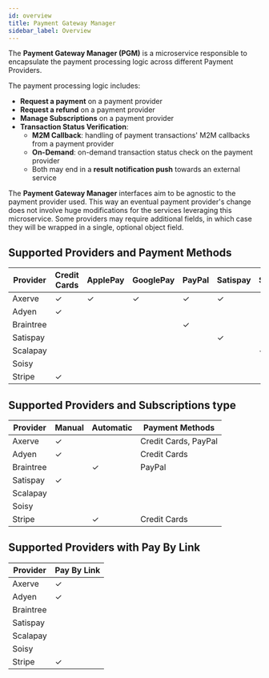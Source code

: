 ```yaml
---
id: overview
title: Payment Gateway Manager
sidebar_label: Overview
---
```

The **Payment Gateway Manager (PGM)** is a microservice responsible to encapsulate the payment processing logic across
different Payment Providers.

The payment processing logic includes:
* **Request a payment** on a payment provider
* **Request a refund** on a payment provider
* **Manage Subscriptions** on a payment provider
* **Transaction Status Verification**:
    - **M2M Callback**: handling of payment transactions' M2M callbacks from a payment provider
    - **On-Demand**: on-demand transaction status check on the payment provider
    - Both may end in a **result notification push** towards an external service

The **Payment Gateway Manager** interfaces aim to be agnostic to the payment provider used.
This way an eventual payment provider's change does not involve huge modifications for the services leveraging this microservice.
Some providers may require additional fields, in which case they will be wrapped in a single, optional object field.

## Supported Providers and Payment Methods

| Provider   | Credit Cards | ApplePay | GooglePay | PayPal | Satispay | Scalapay | Soisy |
|------------|--------------|----------|-----------|--------|----------|----------|-------|
| Axerve     | ✓            | ✓        | ✓         | ✓      | ✓        |          |       |
| Adyen      | ✓            |          |           |        |          |          |       |
| Braintree  |              |          |           | ✓      |          |          |       |
| Satispay   |              |          |           |        | ✓        |          |       |
| Scalapay   |              |          |           |        |          | ✓        |       |
| Soisy      |              |          |           |        |          |          | ✓     |
| Stripe     | ✓            |          |           |        |          |          |       |

## Supported Providers and Subscriptions type

| Provider  | Manual | Automatic | Payment Methods      |
|-----------|--------|-----------|----------------------|
| Axerve    | ✓      |           | Credit Cards, PayPal |
| Adyen     | ✓      |           | Credit Cards         |
| Braintree |        | ✓         | PayPal               |
| Satispay  | ✓      |           |                      |
| Scalapay  |        |           |                      |
| Soisy     |        |           |                      |
| Stripe    |        | ✓         | Credit Cards         |

## Supported Providers with Pay By Link

| Provider  | Pay By Link |
|-----------|-------------|
| Axerve    | ✓           |
| Adyen     | ✓           |
| Braintree |             |
| Satispay  |             |
| Scalapay  |             |
| Soisy     |             |
| Stripe    | ✓           |
